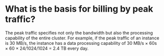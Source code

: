 # What is the basis for billing by peak traffic?

The peak traffic specifies not only the bandwidth but also the processing capability of the entire cluster. For example, if the peak traffic of an instance is 30 MB/s, the instance has a data processing capability of 30 MB/s × 60s × 60 × 24/1024/1024 = 2.4 TB every day.


